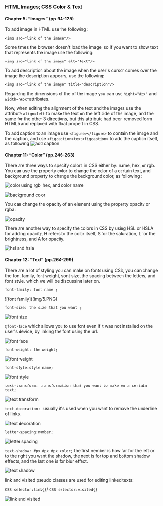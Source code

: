 ###  HTML Images; CSS Color & Text

#### Chapter 5: “Images” (pp.94-125)

To add image in HTML use the following :

`<img src="link of the image"/>`

Some times the browser doesn't load the image, so if you want to show text that represents the image use the following:

`<img src="link of the image" alt="text"/>`

To add description about the image when the user's cursor comes over the image the description appears, use the following:

`<img src="link of the image" title="description"/>`

Regarding the dimensions of the of the image you can use `hight="#px"` and `width="#px"`attributes.

Now, when editing the alignment of the text and the images use the attribute `align=left` to make the text on the left side of the image, and the same for the other 3 directions, but this attribute had been removed form HTML5 and replaced with float propert in CSS.

To add caption to an image use `<figure></figure>` to contain the image and the caption, and use `<figcaption>text<figcaption>` to add the caption itself, as following 
![add caption](https://www.wikitechy.com/step-by-step-html-tutorials/img/html-images/code-explanation-figure-caption-tag-in-html.png)

#### Chapter 11: “Color” (pp.246-263)

There are three ways to specify colors in CSS either by: name, hex, or rgb. You can use the property color to change the color of a certain text, and background property to change the background color, as following :

![color using rgb, hex, and color name](img/1.PNG)


![background color](img/2.PNG)


You can change the opacity of an element using the property opacity or rgba:

![opacity](img/3.PNG)


There are another way to specify the colors in CSS by using HSL or HSLA for adding opacity, H refers to the color itself, S for the saturation, L for the brightness, and A for opacity.

![hsl and hsla](img/4.PNG)


#### Chapter 12: “Text” (pp.264-299)

There are a lot of styling you can make on fonts using CSS, you can change the font family, font weight, sont size, the spacing between the letters, and font style, which we will be discussing later on.

`font-family: font name ;`

![font family])(img/5.PNG)


`font-size: the size that you want ;`

![font size](img/6.PNG)


`@font-face` which allows you to use font even if it was not installed on the user's device, by linking the font using the url.

![font face](img/7.PNG)


`font-weight: the weight;`

![font weight](img/8.PNG)


`font-style:style name;`

![font style](img/9.PNG)


`text-transform: transformation that you want to make on a certain text;`

![text transform](img/10.PNG)


`text-decoration:;` usually it's used when you want to remove the underline of links.

![text decoration](img/11.PNG)


`letter-spacing:number;`

![letter spacing](img/12.PNG)


`text-shadow: #px #px #px color;` the first nember is how far for the left or to the right you want the shadow, the next is for top and bottom shadow effects, and the last one is for blur effect.

![text shadow](img/13.PNG)


link and visited pseudo classes are used for editing linked texts:

`CSS selector:link{}`/ `CSS selector:visited{}`

![link and visited](img/14.PNG)